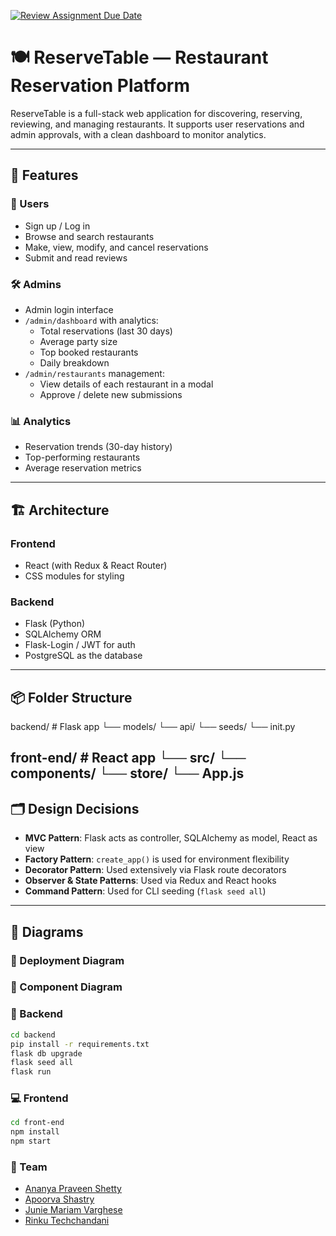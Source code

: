 [![Review Assignment Due Date](https://classroom.github.com/assets/deadline-readme-button-22041afd0340ce965d47ae6ef1cefeee28c7c493a6346c4f15d667ab976d596c.svg)](https://classroom.github.com/a/Fu_pncF5)

# 🍽️ ReserveTable — Restaurant Reservation Platform

ReserveTable is a full-stack web application for discovering, reserving, reviewing, and managing restaurants. It supports user reservations and admin approvals, with a clean dashboard to monitor analytics.

---

## 🌟 Features

### 👥 Users
- Sign up / Log in
- Browse and search restaurants
- Make, view, modify, and cancel reservations
- Submit and read reviews

### 🛠️ Admins
- Admin login interface
- `/admin/dashboard` with analytics:
  - Total reservations (last 30 days)
  - Average party size
  - Top booked restaurants
  - Daily breakdown
- `/admin/restaurants` management:
  - View details of each restaurant in a modal
  - Approve / delete new submissions

### 📊 Analytics
- Reservation trends (30-day history)
- Top-performing restaurants
- Average reservation metrics

---

## 🏗️ Architecture

### Frontend
- React (with Redux & React Router)
- CSS modules for styling

### Backend
- Flask (Python)
- SQLAlchemy ORM
- Flask-Login / JWT for auth
- PostgreSQL as the database

---

## 📦 Folder Structure
backend/ # Flask app
└── models/
└── api/
└── seeds/
└── init.py

front-end/ # React app
└── src/
└── components/
└── store/
└── App.js
---

## 🗂️ Design Decisions

- **MVC Pattern**: Flask acts as controller, SQLAlchemy as model, React as view
- **Factory Pattern**: `create_app()` is used for environment flexibility
- **Decorator Pattern**: Used extensively via Flask route decorators
- **Observer & State Patterns**: Used via Redux and React hooks
- **Command Pattern**: Used for CLI seeding (`flask seed all`)

---

## 📐 Diagrams

### 🧱 Deployment Diagram

### 🧩 Component Diagram

### 🔧 Backend
```bash
cd backend
pip install -r requirements.txt
flask db upgrade
flask seed all
flask run
```
### 💻 Frontend

``` bash
cd front-end
npm install
npm start
```

### 👥 Team
- [Ananya Praveen Shetty](https://github.com/ananya101001)
- [Apoorva Shastry](https://github.com/ApoorvaShastry10)
- [Junie Mariam Varghese](https://github.com/juniemariam)
- [Rinku Techchandani](https://github.com/rinkutek)


